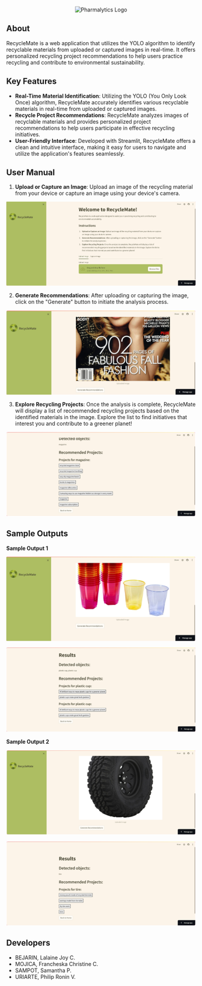 <br />
<p align="center">
  <a>
    <img src="/RecycleMateLogo.ico" width="100" alt="Pharmalytics Logo">
  </a>
</p>


## About

RecycleMate is a web application that utilizes the YOLO algorithm to identify recyclable materials from uploaded or captured images in real-time. 
It offers personalized recycling project recommendations to help users practice recycling and contribute to environmental sustainability.


## Key Features

- **Real-Time Material Identification**: Utilizing the YOLO (You Only Look Once) algorithm, RecycleMate accurately identifies various recyclable materials in real-time from uploaded or captured images.
- **Recycle Project Recommendations**: RecycleMate analyzes images of recyclable materials and provides personalized project recommendations to help users participate in effective recycling initiatives.
- **User-Friendly Interface**: Developed with Streamlit, RecycleMate offers a clean and intuitive interface, making it easy for users to navigate and utilize the application's features seamlessly.


## User Manual

1. **Upload or Capture an Image**: Upload an image of the recycling material from your device or capture an image using your device's camera. 

![User Manual 1](/readme-files/user-manual1.png?raw=true)

2. **Generate Recommendations**: After uploading or capturing the image, click on the "Generate" button to initiate the analysis process.

![User Manual 2](/readme-files/user-manual2.png?raw=true)

3. **Explore Recycling Projects**: Once the analysis is complete, RecycleMate will display a list of recommended recycling projects based on the identified materials in the image. Explore the list to find initiatives that interest you and contribute to a greener planet!

![User Manual 3](/readme-files/user-manual3.png?raw=true)


## Sample Outputs

**Sample Output 1**

![Sample Output 1](/readme-files/sample-output1.png?raw=true)

![Sample Output 1.1](/readme-files/sample-output2.png?raw=true)

**Sample Output 2**

![Sample Output 2](/readme-files/sample-output3.png?raw=true)

![Sample Output 2.1](/readme-files/sample-output4.png?raw=true)


## Developers

- BEJARIN, Lalaine Joy C.
- MOJICA, Francheska Christine C.
- SAMPOT, Samantha P.
- URIARTE, Philip Ronin V.
